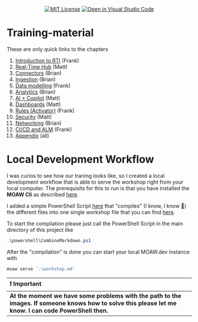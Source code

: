 <!-- markdownlint-disable MD033 -->
<p align="center">
  <p align="center">
    <a href="https://github.com/L400-RTI/Training-material/blob/main/LICENSE"><img src="https://img.shields.io/badge/license-MIT-orange.svg" alt="MIT License"></a>
    <a href="https://github.com/L400-RTI/Training-material"><img src="https://custom-icon-badges.demolab.com/badge/Visual%20Studio%20Code-0078d7.svg?logo=vsc&logoColor=white" alt="Open in Visual Studio Code"></a>
    </br>
  </p>
</p>
<!-- markdownlint-enable MD033 -->

# Training-material

These are only quick links to the chapters

1. [Introduction to RTI](./modules/01%20-%20Introduction.md) (Frank)
2. [Real-Time Hub](./modules/02%20-%20Real-Time%20Hub.md) (Matt)
3. [Connectors](./modules/03%20-%20Connectors.md) (Brian)
4. [Ingestion](./modules/04%20-%20Ingestion.md) (Brian)
5. [Data modelling](./modules/05%20-%20Data%20modelling.md) (Frank)
6. [Analytics](./modules/06%20-%20Analytics.md) (Brian)
7. [AI + Copilot](./modules/07%20-%20AI%20+%20Copliot.md) (Matt)
8. [Dashboards](./modules/08%20-%20Dashboards.md) (Matt)
9. [Rules (Activator)](#module-9---rules-activator) (Frank)
10. [Security](./modules/10%20-%20Security.md) (Matt)
11. [Networking](./modules/11%20-%20Networking.md) (Brian)
12. [CI/CD and ALM](./modules/12%20-%20CICD%20and%20ALM.md) (Frank)
13. [Appendix](./modules/13%20-%20Appendix.md) (all)

# Local Development Workflow

I was curios to see how our traning looks like, so I created a local development workflow that is able to serve the workshop right from your local computer. The prerequisits for this to run is that you have installed the **MOAW Cli** as described [here](https://moaw.dev/workshop/?src=create-workshop%2F&step=2#).

I added a simple PowerShell Script [here](./powershell/CombineMarkdown.ps1) that "compiles" (I know, I know 🤣) the different files into one single workshop file that you can find [here](./workshop.md).

To start the compilation please just call the PowerShell Script in the main directory of this project like

```powershell
.\powershell\CombineMarkdown.ps1
```

After the "compilation" is done you can start your local MOAW.dev instance with

```powershell
moaw serve '.\workshop.md'
```

| :heavy_exclamation_mark: **Important**                                                                                                                  |
| :------------------------------------------------------------------------------------------------------------------------------------------------------ |
| **At the moment we have some problems with the path to the images. If someone knows how to solve this please let me know. I can code PowerShell then.** |

